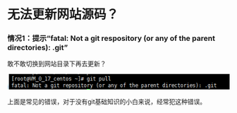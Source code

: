 # 无法更新网站源码？

### 情况1：提示“fatal: Not a git respository \(or any of the parent directories\): .git”

敢不敢切换到网站目录下再去更新？

![](../.gitbook/assets/image%20%284%29.png)

上面是常见的错误，对于没有git基础知识的小白来说，经常犯这种错误。

